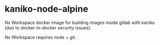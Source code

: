 # kaniko-node-alpine

Nx Workspace docker image for building images inside gitlab with kaniko (duo to docker-in-docker security issues).

Nx Workspace requires node + git.
